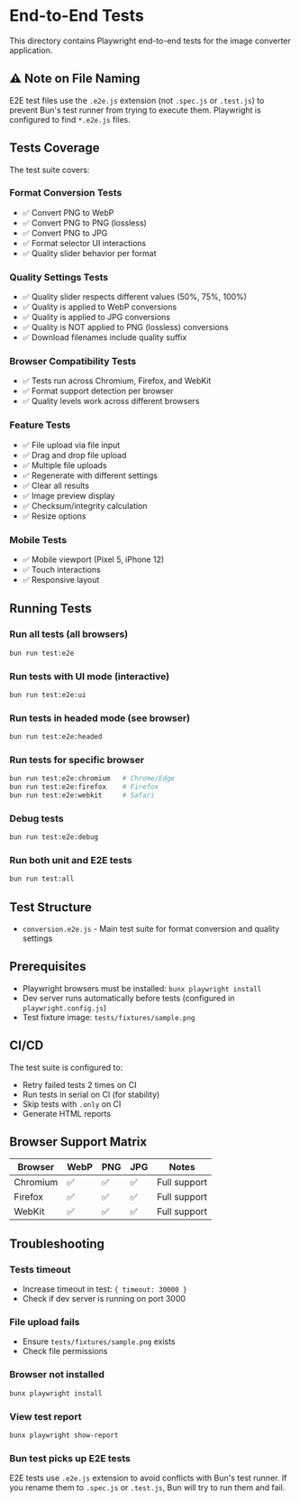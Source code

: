 # End-to-End Tests

This directory contains Playwright end-to-end tests for the image converter application.

## ⚠️ Note on File Naming

E2E test files use the `.e2e.js` extension (not `.spec.js` or `.test.js`) to prevent Bun's test runner from trying to execute them. Playwright is configured to find `*.e2e.js` files.

## Tests Coverage

The test suite covers:

### Format Conversion Tests
- ✅ Convert PNG to WebP
- ✅ Convert PNG to PNG (lossless)
- ✅ Convert PNG to JPG
- ✅ Format selector UI interactions
- ✅ Quality slider behavior per format

### Quality Settings Tests
- ✅ Quality slider respects different values (50%, 75%, 100%)
- ✅ Quality is applied to WebP conversions
- ✅ Quality is applied to JPG conversions
- ✅ Quality is NOT applied to PNG (lossless) conversions
- ✅ Download filenames include quality suffix

### Browser Compatibility Tests
- ✅ Tests run across Chromium, Firefox, and WebKit
- ✅ Format support detection per browser
- ✅ Quality levels work across different browsers

### Feature Tests
- ✅ File upload via file input
- ✅ Drag and drop file upload
- ✅ Multiple file uploads
- ✅ Regenerate with different settings
- ✅ Clear all results
- ✅ Image preview display
- ✅ Checksum/integrity calculation
- ✅ Resize options

### Mobile Tests
- ✅ Mobile viewport (Pixel 5, iPhone 12)
- ✅ Touch interactions
- ✅ Responsive layout

## Running Tests

### Run all tests (all browsers)
```bash
bun run test:e2e
```

### Run tests with UI mode (interactive)
```bash
bun run test:e2e:ui
```

### Run tests in headed mode (see browser)
```bash
bun run test:e2e:headed
```

### Run tests for specific browser
```bash
bun run test:e2e:chromium   # Chrome/Edge
bun run test:e2e:firefox    # Firefox
bun run test:e2e:webkit     # Safari
```

### Debug tests
```bash
bun run test:e2e:debug
```

### Run both unit and E2E tests
```bash
bun run test:all
```

## Test Structure

- `conversion.e2e.js` - Main test suite for format conversion and quality settings

## Prerequisites

- Playwright browsers must be installed: `bunx playwright install`
- Dev server runs automatically before tests (configured in `playwright.config.js`)
- Test fixture image: `tests/fixtures/sample.png`

## CI/CD

The test suite is configured to:
- Retry failed tests 2 times on CI
- Run tests in serial on CI (for stability)
- Skip tests with `.only` on CI
- Generate HTML reports

## Browser Support Matrix

| Browser  | WebP | PNG | JPG | Notes |
|----------|------|-----|-----|-------|
| Chromium | ✅   | ✅  | ✅  | Full support |
| Firefox  | ✅   | ✅  | ✅  | Full support |
| WebKit   | ✅   | ✅  | ✅  | Full support |

## Troubleshooting

### Tests timeout
- Increase timeout in test: `{ timeout: 30000 }`
- Check if dev server is running on port 3000

### File upload fails
- Ensure `tests/fixtures/sample.png` exists
- Check file permissions

### Browser not installed
```bash
bunx playwright install
```

### View test report
```bash
bunx playwright show-report
```

### Bun test picks up E2E tests
E2E tests use `.e2e.js` extension to avoid conflicts with Bun's test runner. If you rename them to `.spec.js` or `.test.js`, Bun will try to run them and fail.
